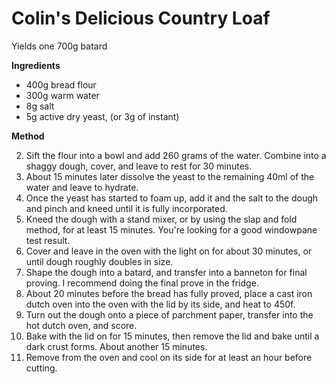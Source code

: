 # Colin's Delicious Country Loaf

Yields one 700g batard

**Ingredients**

* 400g bread flour
* 300g warm water
* 8g salt
* 5g active dry yeast, (or 3g of instant)

**Method**

2. Sift the flour into a bowl and add 260 grams of the water. Combine into a shaggy dough, cover, and leave to rest for 30 minutes.
3. About 15 minutes later dissolve the yeast to the remaining 40ml of the water and leave to hydrate.
4. Once the yeast has started to foam up, add it and the salt to the dough and pinch and kneed until it is fully incorporated.
5. Kneed the dough with a stand mixer, or by using the slap and fold method, for at least 15 minutes. You're looking for a good windowpane test result.
6. Cover and leave in the oven with the light on for about 30 minutes, or until dough roughly doubles in size.
7. Shape the dough into a batard, and transfer into a banneton for final proving. I recommend doing the final prove in the fridge.
8. About 20 minutes before the bread has fully proved, place a cast iron dutch oven into the oven with the lid by its side, and heat to 450f.
9. Turn out the dough onto a piece of parchment paper, transfer into the hot dutch oven, and score.
10. Bake with the lid on for 15 minutes, then remove the lid and bake until a dark crust forms. About another 15 minutes.
11. Remove from the oven and cool on its side for at least an hour before cutting.

